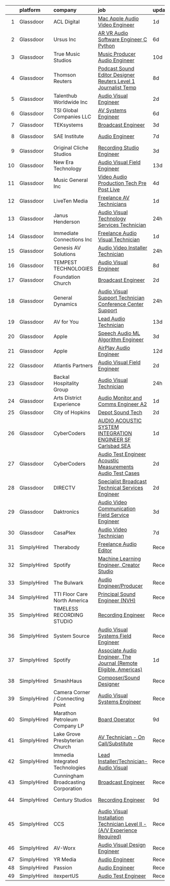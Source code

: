 

|    | platform    | company                             | job                                                                                                                                                                                                                                                                                                                                                                                                                                                                                                                                                                                                                                                                                                                                                                                                                                                                                                                                                                                                                                                                                                                                                                                                                                                                                                                                                                                                                                                                                                                                                                                                                                                                                                                  | update_time   | location                |
|---:|:------------|:------------------------------------|:---------------------------------------------------------------------------------------------------------------------------------------------------------------------------------------------------------------------------------------------------------------------------------------------------------------------------------------------------------------------------------------------------------------------------------------------------------------------------------------------------------------------------------------------------------------------------------------------------------------------------------------------------------------------------------------------------------------------------------------------------------------------------------------------------------------------------------------------------------------------------------------------------------------------------------------------------------------------------------------------------------------------------------------------------------------------------------------------------------------------------------------------------------------------------------------------------------------------------------------------------------------------------------------------------------------------------------------------------------------------------------------------------------------------------------------------------------------------------------------------------------------------------------------------------------------------------------------------------------------------------------------------------------------------------------------------------------------------|:--------------|:------------------------|
|  1 | Glassdoor   | ACL Digital                         | [Mac Apple Audio Video Engineer](https://www.glassdoor.com/partner/jobListing.htm?pos=111&ao=1110586&s=58&guid=0000018200a1173c827b08141bbeb9d9&src=GD_JOB_AD&t=SR&vt=w&ea=1&cs=1_46ad768b&cb=1657867933901&jobListingId=1008002805518&cpc=334ABAF5D42DC775&jrtk=3-0-1g80a25rukhrc801-1g80a25skis10800-b294e820e0bd7cf8--6NYlbfkN0Aba5oU64R_O9Kj8y6RMdSSFXuPwn88DcWu9IRDlipDHjxHIIFB0atBqVJ04z1yB38m2BmZD5nGuDZ1Ll4GVmNaqQXVnIYmUmM6ToJtSjcc-FJPcDSr864QuiTd4OY8QCHijlwPVkSN3uMKBnilt5Z6-nTFEUv3VnNXsF4LLM2RDbzizWvHlprvPVGqn3Ka9bN2PAjp-IcCw6r6trSof3FpVcBNEcVub08jX5qLT_3jvpGwNd2ZnXqDxVbiBFOL_O-XRZi-I3ntrrnT3mfXl4uQ-rRI2ZN5YKEJsECdg2zFrCOKDP9IhC_0p3wcxratAng6ftd-tU-7CwrnpKg8h4zTHMtCxQyqyc_sLI6PzZeNQXTzR-BKZ7HHn0xYha4GD2ZpA3apxJh7k4vcEo-9Y6GyPVVbj9dynpBH32KIcxqqkgzvgcu1cXf93CmjJAxby1EZ0B7vqUNOSfqPgpp6wDEU5VHoTSidDoNhOvBXZXcah9_opTuCgRhA_c0UuqeEo5w%3D)                                                                                                                                                                                                                                                                                                                                                                                                                                                                                                                                                                                                                                                                                                                                                                                                                                              | 1d            | Remote                  |
|  2 | Glassdoor   | Ursus  Inc                          | [AR VR Audio Software Engineer   C   Python](https://www.glassdoor.com/partner/jobListing.htm?pos=127&ao=1110586&s=58&guid=0000018200a1173c827b08141bbeb9d9&src=GD_JOB_AD&t=SR&vt=w&ea=1&cs=1_9c68dcd1&cb=1657867933902&jobListingId=1007993377891&cpc=D69957E0862862E0&jrtk=3-0-1g80a25rukhrc801-1g80a25skis10800-aa3ce2fb02d8ce81--6NYlbfkN0CT8vBT9H5mqECx2dfLV_FONLPDKpIRssxVwtj05Tmm4rA5I0VNOPdM1oYsK66ov5oIrm6uNt0XDvpl2KYEwQICSaD5MLEKBZUJ16SpRSONk4KxDzLgWuNHc-mKZGUkO1IWuKva4frPteSuou09hRerYEP3Zpi81Lc8E9fKSHP7VIDxORxefithbZH9PCMwkDukGkVZREcWMM9hVPJ9fODmdt4RfzPiA7lnwPGjRh2I_k9VvPcZ9j8QIULubvdA6fo_5Nl_hcuOiz1TaPpLI9OQl0YoX_Ue4t-U8z3hCVWY2NboO7bSiJ273qSPoPBwZUJmjPPUGWEHR0nT0T575uWdTPPA7ZjrbbSxGbqVGjyCk1UhyvZhBi-l_V56YZSPh1fZG45zXJbY7DgqN2M7wRciRJWpi53Ck_8btodY9ZcvlXGH7Q_OCQQBwJhZBfpPhnSXGF9VLTinmqh36fa3vohhcIbOlHJ1HtD1ptoGpSQuhzvNzHPN-sCT9y0ZNlgJQj_94L4rBM0Ead7hXu74Tf93OJrIg4DOeJH_xOyPpUqfYZtlSnHFczlVtircN-So6jA7xOahpcmLse-EURcVjFbOAJvkdruqA631zPVk_eyvJQV2qnvHBdQJ2MHHyDu7TzthjjMnujCZastlo1Wj5fpDl9wPuJBReCLHAGA4Stgw3FETT4GQnYHCiGZXC9u09XZUj0xwSa9gg9SnBePWsU7x-wNYDO3fB0_F8vYC1d0eLhlUVMsaHXzYfMXNv473gNgIMUq0_a68WLXZ6kT2OLfXFm8n_CnvmTRVhKtk_Dhl0bHIQT2vKSl0YNuMCcMnorh3EYpIQtVvwx60kzj4R6BtPmpvVhXgaw5kHoDEvu0UcHpdEK0GAx4SEbfv8acMitH3b45kvWUoL2UL4rDPXXX7P6uD8_ejVEmVXWuQ0r8jixMm9PdrGU04v0iCJNgQdXDkvRNDpWo-onY758D_zQbAQdp9iBKAlc198LXOinhaHA_XyuhFtOfKHDt0vPW2jhA%3D)                                                                                                                                                                                                                                                                                                  | 6d            | Redmond, WA             |
|  3 | Glassdoor   | True Music Studios                  | [Music Producer Audio Engineer](https://www.glassdoor.com/partner/jobListing.htm?pos=114&ao=1110586&s=58&guid=0000018200a1173c827b08141bbeb9d9&src=GD_JOB_AD&t=SR&vt=w&ea=1&cs=1_1efc3af1&cb=1657867933901&jobListingId=1007982844153&cpc=5EFBB0462F9C6B7A&jrtk=3-0-1g80a25rukhrc801-1g80a25skis10800-e9ad603f9e1e1b90--6NYlbfkN0Cclaa377q9GeGOs9YARfq_eCDzB33vFgKlz5yYjo8czEdQQh3p8lYfEptMOoQyBJ7vsIfvVrQSJWNSSVEZI10H-7dZwhNuTLvz-qEP_0j4K4QBnJ4CqLCnpYSlWHbBS4qIZQgqN5MCnUg--oZJjHYXCubqSoCaROBEaetwyPCIiDI7YfS0l3UIgBx9lj3JYF1wksk3-CcjELYpEvZkcrGaPLMsTTzpG2msc1G4E9iqaDugiSAO82zjte6BDVzo1Q2LBlZcX3uIs13jeO30wJmi2tKPKC4e0uSnywXPEWUaPZItoPEipgXhbvDRIQPqZqHSqXCWG_QF7_5v05laiCFCB_Pb015w4mqfHsttylL4C88pFsKECBBAa9yAvJ_X-SlOsOqH3V6vBRD9XI2wBO1FPfCykXTg__T86wy7fp-dLzc940GngQbO36WxpIhHCqg3RjHVXcpl3QZ-6UDB5mrdLDk7zFMIF-j-HxZCX0FxYqUSJpOxhaYjxg204rTaKKd2nXv-b2ZW4Q%3D%3D)                                                                                                                                                                                                                                                                                                                                                                                                                                                                                                                                                                                                                                                                                                                                                                                                                                 | 10d           | Smithfield, RI          |
|  4 | Glassdoor   | Thomson Reuters                     | [Podcast Sound Editor Designer  Reuters  Level 1 Journalist   Temp ](https://www.glassdoor.com/partner/jobListing.htm?pos=118&ao=1110586&s=58&guid=0000018200a1173c827b08141bbeb9d9&src=GD_JOB_AD&t=SR&vt=w&cs=1_606fcf54&cb=1657867933901&jobListingId=1007988334365&cpc=883DC43018083D9A&jrtk=3-0-1g80a25rukhrc801-1g80a25skis10800-e8caf184a0c6f5a3--6NYlbfkN0CjNG0qDFC9vBxfUJnRpXh8fasJ_-3AjV6caG0C4DoAxAHUoOIq08mxEzFn-hfPuaxSY-nJjtYRgLlKnxbcWR5ZWD1tD9w45AfG9mMdTWI3bmPp1p4pEn0y8W-QWYFJbU1lRmJv_dQZf_a5a8pB6zAls2mmCx0Amgsti1S7q-iXpzZOWgTXKvm5zU1HGcUn_Qb_t0h9dAQLEBqTXCR9lwG6M2rUqr48j_UrtcquIcAkK44UmXoueCMv4vTY7oocMXgHCWzfjtsAful2gSROMl2bqIsp5SrRKGFtsofVSWqSR57gBNwOXr7vekBZhIcLM-7u4cKCrB9zQIZujxUh5cGUIG9fErvEjCzUVZBncUSjm8yGt7hnO15IoHSSSwCBaKhtZbJ7oLUToFZir5pRTXNJZdpeXhyCIbmdkyhmhUb_L3j04gnuSXliPZ_Mu23sUcjMA9XsiWxEVJSOL1iQC6YZ39fkBSVCpWCKbweDRAOoOF565OUZmcSb3XHNiQyQgj0l8C_MRTXIdxQ32Bwl_mBmCpr9RpiQqykYeTCyp9yKgOAWw9uIWXFzhwbjZ15aiCSTXkVaLXf5NDPABaCQVLblMgxD4TKf0HKKl0Me3a2bwpD6dLYj9-mpjU5wi9Md_9O4qcKNRUCOe0QSG4bpRMZspNY3USSPMBSYaWibt19J06yxnsxD2jNKEXCy7Cvb_ngB9aQGJJLzJzeTGzwEyZlQlmgkHr-vbljZtWsrmEGy5N9418kJTyRp5OaWmSGvsNilL1GihyBQpmJjQ6c9RYq5ih3bXbKYDCB5uw2fYKfllWsoUYjIs-mMI7ZfrL4xDjprbp-Z2o051Xngdk9fc4rP-U6w9PHxOwz4Is5DT8kLU5UDBXmj6xRJ2TFWpJrnWxumGo0icBRHzlKlFJnM85WWnhhMA8biXnTBkTmNsR3W0NGfyFChTh2RAoR7KQBGjCJ7fUXLlOYmyYSXH86pvL7d4YtwiUayTjAGi3v-NcE7GHz57XsuBc8gSlrllCqjqIWjjpS1m7rHBm_Q3S9vHPzWkSYdKft6_DWIf7Pwfn2bL8LxZbc5rET0Kq1LyhbWh0TaPTbw3N3cJ0ydrwf57mIWgcan2Tc_Cus6cmhxBRWTlgSzW_fbNtyHGb399JKaWl2NoPzIRhEXnAAiTugsUAGO8n-OGjB6z-7vbpqtzgWRcpZAcXHKMhqDsnCCq_ykZ3Nf147ANwS1W8jm5sp2v7TcykdWoRBY0ZosuYZqfN4rAeY--J7ZZ33YKc-EPJRcgcCTFzm05acLjw%3D%3D) | 8d            | New York, NY            |
|  5 | Glassdoor   | Talenthub Worldwide  Inc            | [Audio Visual Engineer](https://www.glassdoor.com/partner/jobListing.htm?pos=130&ao=1110586&s=58&guid=0000018200a1173c827b08141bbeb9d9&src=GD_JOB_AD&t=SR&vt=w&ea=1&cs=1_e9b81f09&cb=1657867933903&jobListingId=1008000688025&cpc=8795CF9063CD573D&jrtk=3-0-1g80a25rukhrc801-1g80a25skis10800-c1d0c260fac26604--6NYlbfkN0DpwFV3tuw9vFlML3xauMsT_S9XsNg3VdZNHiuyFzGFE3ciwNCiWa1qTVbJP6xa3o3SiE7kSzpb_mMUGlzcqjxVlt9FBtZPcnYB_qo4ppMqZX69khtSbZ-d0anmaMDwT10aypIn4OmqiZUm8rNL9FWH7XB5YZc2tJcY2fiGON4Np7bbwGgBxOROqtV0WG-NkUcD7vLNapwa0CdbUEN9Y9GKdTHDkXmj7t6QrWRz_7bkKpiclhShtAwHrcfn-4l6jqVLgt7VR3ecUy_44P56892K2x9YLnAx3CfkboY5BOXuKMNxOdl5y4nDlE01QGB0IJRntVAAtVe-WehBOnPBiqZWFKl3VJgfeaifpL4rtlOvFJO42Ky1Tu3Gjfj4mJO54zyU74PPaJaP1Ty-FKqg9xkafpj034tkuNTkUTl5ZFfv7UNIs0jq2qiZlx_EM_olX2X6AScCFA4xOCT4iCC8hXTuuC46C7YVTKMYtcPmtsx8aVe0UJf2ipwg_duIniqHXt4ZO3D4yKwY3A%3D%3D)                                                                                                                                                                                                                                                                                                                                                                                                                                                                                                                                                                                                                                                                                                                                                                                                                                         | 2d            | Newark, NJ              |
|  6 | Glassdoor   | TSI Global Companies  LLC           | [AV Systems Engineer](https://www.glassdoor.com/partner/jobListing.htm?pos=106&ao=1110586&s=58&guid=0000018200a1173c827b08141bbeb9d9&src=GD_JOB_AD&t=SR&vt=w&ea=1&cs=1_d9693250&cb=1657867933900&jobListingId=1007993234726&cpc=1EC006BEB16B588D&jrtk=3-0-1g80a25rukhrc801-1g80a25skis10800-3ea167dbcd8cba32--6NYlbfkN0AWNeWD9j0Anv7cu0YAx4MRGy5lC57LhfIKHhakuygoFQXVahOJlnVZCQQYZcerVOAytsYOV0wVOARXe0Zf-gmM8tOKhpb4NdjgKM5PiimilFUKoYf0HnqfMLEwPKRAL-3djDDfpl0aIR3diCReckFSYRDXwKgLHWWl9fs2EaLmTOehB3ctaeZtp3m7JtszOydvfkKrz6rruvEBGei_f0Sclnttixl__HTY7NrRaqvRl4FtBKJ5fHDb-ygfSws8iFGCDnlJW8TOquL3ZMj33Byv5Pm-J-bMBy7UO-5BIHlUhxMbx7fO_jbN2g0mzOx7vKh4kuNvHzKN-68QK5jG-XPeVXhlYS2zxQFpYTlHqbRlrCP8tBLRxeU5Cmzi484_BVJRcgROkKbYd3QbggIwa9jEOIYNRCZxPCY2mSN6wU5aprZ7oQVh3vPIxPcj5UBd9mZw4S6RCT2hI8aSoXeY0uKMR9G3zZVQYaeAsHbEcWaZhs-akYcuU7UL_tAUB3WjI3xFGkcpB1dYig%3D%3D)                                                                                                                                                                                                                                                                                                                                                                                                                                                                                                                                                                                                                                                                                                                                                                                                                                           | 6d            | Missouri                |
|  7 | Glassdoor   | TEKsystems                          | [Broadcast Engineer](https://www.glassdoor.com/partner/jobListing.htm?pos=126&ao=1110586&s=58&guid=0000018200a1173c827b08141bbeb9d9&src=GD_JOB_AD&t=SR&vt=w&cs=1_8973ce6a&cb=1657867933902&jobListingId=1007998839013&cpc=E773D000C9BC26FA&jrtk=3-0-1g80a25rukhrc801-1g80a25skis10800-a3ce85504dfdd456--6NYlbfkN0AuKz8EBO1xHDEL7V2YF9xF3dC_I9B9i-Zw2Jh8clPMK9BxhHDJszxSyW718EipT5OPhQUne_Z4-YHm9-sVvTAWrgCNIIFQDzg6fyqlJ0WhgUb3wpSJ76jtonLAbv1fnK1GbzRGIowFJFV3q98JGBx7W8TB3jrcljS2p5m4Wm9340myLPpOwWOSEchRlRubdLly_JedPafTi_jmwYvCp5Luy-PUQ_LynBjJRKPkFTfor3CAps-Vt0skO9pKTBM2VrozJXY2ix8pbxsn8m-Q2IXjJT_L6i9J_pKHDnASj_slu8hGVMHKJuBJTW6q9pFIdoPiFkG3itsI8bx-kF5-zGUT1vZunaPF_q6mACGN_CfZIjEGO9rP62O1XxdizLc2wtQFW2FpAAHQVfJoTcbNmAhnO3k0x1jcm-0tEX0PKsJWs6pfKzAw8JGO1TBLBEdEnWatAbCiK_UF_3s8GmHkL88cQwzmGW3c5qyrazsWkxetO2XO3401JPIidDnzv1I8OAEWMVx21t59NVu5AwB75eJz2BqFsuqBMWPO5C9OsmyD_V2ATvnQu4ojXxu5Qva-jH74jx8azQhd-20U1BhUETGw4QjcMdRVWMaxO37ADH6Q2ZvME5h5zU7oG2-HWS2olOH7LmBmJVwllNgHsvqTVqTPSbynlgGb8pOrjtvKX61JK50cwY-kyLd_5ZrJT7aoxnpR18iWP6KqoIgt8WuxY7dt_LzPNd051yBaQRRMD3NXur8gCcPcbo9LvztdyaKGdSZ-cHP_a8650nPvjpKI0vKGtVheTwhh9NshEJDfo_-Lh7rbb2TNB5Veth3ynzS6lRb6WhTErPxtO7cWxROqoa5tCm8yNyV51J-0B1yvEBm7X5QFOk3bSJETbnY3HvE6itYFBfiP0PG2Eg3WIc3-OQt7jd1MjEq-e624hP49pKWjejYVIXN8CmPdhrWviMFzApRvUQZnCTe3cg%3D%3D)                                                                                                                                                                                                                                                                                                                                                                                 | 3d            | Tempe, AZ               |
|  8 | Glassdoor   | SAE Institute                       | [Audio Engineer](https://www.glassdoor.com/partner/jobListing.htm?pos=116&ao=1110586&s=58&guid=0000018200a1173c827b08141bbeb9d9&src=GD_JOB_AD&t=SR&vt=w&ea=1&cs=1_2c76176a&cb=1657867933902&jobListingId=1007991635039&cpc=F583A5AE0DDDFE3A&jrtk=3-0-1g80a25rukhrc801-1g80a25skis10800-cd0ec4cba28d46bc--6NYlbfkN0BccUAPDkzPsko-Cz-skTxMBC9gmPmQfyPXIhutQvf3gcHBZ6Nug1ouBz4-UmlaAOFKD2E2cf7d5GOfOOFkHSJfLYwe_8izWZdamfzFVsUP3jnsuh8rhLsJ2I47A6WxIqw_jUvkgJ3zBmDNKQ0_SJyqPbosfpRysRug1cUeAJ0TB6FDNxybYoIqytK7HCXzKRT2tg7r7OwIRshjWd7PPmtmOXTP1DHU3IWrFlbny325UkPSjOiVdVCYBJ3KDv7YBcjfgIWkTEqKdO8ci1uc9qtItnjmZ1Rx9w8O941Tw8PAGCoyqjvWwfl5aGpVvZBjfLUb5tmfp1HOWf0Wl_OUcLrpQUw-5pfCvHN18KSuJNXLjuz_ZTwXNGzZGLSaIHjcDivkV0SDv_LQoXBw4av0TxjhCmRpI4ho3QeXsUCEQTO8HopmN3sNpdtm4xJwrN7-Jd3i2JPfo1s13kHp_2nGvI-rTr9K_hWZow5RKeTnyPB88xofu0TvoN-zbHeWb367gKjcS_1befphqbLHZTPwxo4qhbJQXRauRzMRNw-tuh4eDAkX_nND1mmslWcEEmnLvwI%3D)                                                                                                                                                                                                                                                                                                                                                                                                                                                                                                                                                                                                                                                                                                                                                                                              | 7d            | North Miami Beach, FL   |
|  9 | Glassdoor   | Original Cliche Studios             | [Recording Studio Engineer](https://www.glassdoor.com/partner/jobListing.htm?pos=104&ao=1110586&s=58&guid=0000018200a1173c827b08141bbeb9d9&src=GD_JOB_AD&t=SR&vt=w&ea=1&cs=1_435ee8dd&cb=1657867933899&jobListingId=1007998752104&cpc=3028881457C6165E&jrtk=3-0-1g80a25rukhrc801-1g80a25skis10800-2268d723b2db5bf5--6NYlbfkN0BdDHiSlq2TKVYTvK036ioTcRDjelCKzvFOpLFiF--0iXrCtLHoAIe2s59uEcP3GmZBSmuDloEHYzwQrj8Rpi6Mam4CNmAEE02D46o9lgwFLkfdMslFt6mwD52cwSX-fuoeCMUT6HJeQTg05B11SJ1GNKQot8XhD7HYGm_sqfsqtTlRJ1DH4STl3ESPFt27x5rvhnGH6yGnQaOl2aWdSDMY5dxszDJVMfUds5Xpc-hKZEMd8Bk_1MfiZGnz9LoW87DCUK9q3P9zvDbDg49a9D1IA2TIUYWDuujAKo2HloyQUG2dpNLIPaOKWwp2krwe1-t0G-4-NZP2B0Iy1MxMUBJieIVA65OQU9aO79HelAXXsHDRuonxZoxGrzy8mUE3Drsn2PvecjK5WtmR3hYE4mSh_QNYrlnk2snuKJU8Rn7jR64XhdC6MLk9bgJQ4RykZbfLxO14r5-ZGT0YKe2YUmjNoc-3yos-bVgoYzPu9wiaSOdpiSt4ABBa5ZNkvsKUEsHNeTxuYcmclQ%3D%3D)                                                                                                                                                                                                                                                                                                                                                                                                                                                                                                                                                                                                                                                                                                                                                                                                                                     | 3d            | Gretna, LA              |
| 10 | Glassdoor   | New Era Technology                  | [Audio Visual Field Engineer](https://www.glassdoor.com/partner/jobListing.htm?pos=112&ao=1110586&s=58&guid=0000018200a1173c827b08141bbeb9d9&src=GD_JOB_AD&t=SR&vt=w&cs=1_d55d5c3f&cb=1657867933900&jobListingId=1007976619868&cpc=F2E91DB1AE7076E1&jrtk=3-0-1g80a25rukhrc801-1g80a25skis10800-a5b1ab3249371daf--6NYlbfkN0AfJG_xRG53mg9dqGX-4VxTWJDceace7w4jwCqXHg4RLhP8YKpBAAOY2lKQH1t5-vC2A0oA873bfFQAzioHO7A5g9ar69k4xTY8SlhoiemRuXLpoqgajYQ956ZrlclGkWyr0Gic6OsmnXhhxXjiWDQmfiMm0LQGMYTWi6FXPp7UUUCzU33XWk6qagUpESuWyDIiRD3MBpkvpXsc99cay2htU9sGX2bncipf9G_aRyuiKCgibHl85yBX5feLr0sj7fsBPb2WdBcxzvGVe27N2gE6o1CbFHJl7I8oUf4cz_dZEKFa5V-7Bw2Bjo1s_Uqga6ylUrQ6oMLlMHr0Q7pSKiiBz9RIdl0Gs1GRthLYe4uZBoYM_7f9AdBe3ov0A-rl122uwsY8ObqQaLfesG7WJsIlafhGgpgjfY4mezJY5Zt-bDf1Q7FhNSiCk8KTbUWLqn0uKzRUgGUm-Mib6NxO9FA84HGxE_VA-2Y-M2TsdCePPA%3D%3D)                                                                                                                                                                                                                                                                                                                                                                                                                                                                                                                                                                                                                                                                                                                                                                                                                                                                        | 13d           | Minnetonka, MN          |
| 11 | Glassdoor   | Music General Inc                   | [Video Audio Production Tech Pre Post Live](https://www.glassdoor.com/partner/jobListing.htm?pos=113&ao=1110586&s=58&guid=0000018200a1173c827b08141bbeb9d9&src=GD_JOB_AD&t=SR&vt=w&ea=1&cs=1_93b8517c&cb=1657867933901&jobListingId=1007995041823&cpc=F1339989C5CB8906&jrtk=3-0-1g80a25rukhrc801-1g80a25skis10800-52792c07819ba87b--6NYlbfkN0CdcVd3SDA1nO7RkKTAACmPV4xEt72Vls8LI2dqcgyOeLS3ux5m6qWSXFgDKQcCdvNepPsmVFW2N0DAv6FPhLAunIzSHIXISVC1ciHe020zdfseGeNVycmbUL4BBDIxaZe33FSkYxHiVzG-YAbvt-kBbegYCtEAi86sfCpIbAzPW8Tvo73EbKSfi1OXyzeZCAU_PrpwAQp2HSHPkh76h0PoFroP08VwOHpc8mVg1qcc1n7BSvl8hJHeszAl7dOPaJrHBQ5g5ecCm55GcGUyzs8zTrpAsPWHASrnsBAcHhz5nZ_duSk_GaI6f2zzXn2TQ8taGmZHrQ8fINzCXEmroE5rcV9BPa4Ak4bKb83BpDgxMtEDZfOhGgg6h3vMWFVmZehx7cp4u_UiDBWvgrY0873e3IzeaY60bQb1v9NRcH74cWscjHn0xvkc7769sawymWpNgdTdt1Y55GxiEM-tOrkZOY4jpLfuqZspF2VS4XqYWBiOSrnkDyKCjUYKnqxXjsL1kP_jL5jvOB7uZxaDPgSf)                                                                                                                                                                                                                                                                                                                                                                                                                                                                                                                                                                                                                                                                                                                                                                                                                 | 4d            | Brainerd, MN            |
| 12 | Glassdoor   | LiveTen Media                       | [Freelance AV Technicians](https://www.glassdoor.com/partner/jobListing.htm?pos=117&ao=1110586&s=58&guid=0000018200a1173c827b08141bbeb9d9&src=GD_JOB_AD&t=SR&vt=w&ea=1&cs=1_eb6f8aaa&cb=1657867933902&jobListingId=1008002991798&cpc=A0032DE20586B9BD&jrtk=3-0-1g80a25rukhrc801-1g80a25skis10800-ad12867c27c757f3--6NYlbfkN0BK9GXDcakwdiqmeo8o-2GvkYnmPkq7xevAHdeF_847qkpPJo8-WyfGoWvv7XGz-99uFw3UMeXGlJj9ym8tjGcC7PfOdZEHIY1uuVpEB7p0ZZuZj4_W2_DTIJ5PXiulAU8Fnm7YfYHG9hv_rK05i1H9e1dNgv4Qg60MttkYiOlmH2w2QZBbzUBKtflxaywo5GSib0m-eO-PmYKJQMvheYoGDYH2IjM9ussDgu-1Di6aQLFAoRSf0CSvdG5bt6Qll-LJw1ixU3rLvin9KhsYvgewyXllpBOfVae1KF-BVSBThncsR6mxT-0SjQptw0FAEn7axwu_4RxE13y7WT5l_Uiq-43X7tNVoScWpnOeFxiJuxVLLNG4XAhhU6DM6CgXeAG7IKqm0tVerz1eZzgxiZSfNEu7RR-Luzc7iHRwwYfYsi8OuzEKshYVI2LcM3PvifYf49icHoTQPzRbHbkMkCx4AXOcfD5_6kpmkyAgy16PsA%3D%3D)                                                                                                                                                                                                                                                                                                                                                                                                                                                                                                                                                                                                                                                                                                                                                                                                                                                                      | 1d            | Seattle, WA             |
| 13 | Glassdoor   | Janus Henderson                     | [Audio Visual   Technology Services Technician](https://www.glassdoor.com/partner/jobListing.htm?pos=123&ao=1110586&s=58&guid=0000018200a1173c827b08141bbeb9d9&src=GD_JOB_AD&t=SR&vt=w&cs=1_1fe67c83&cb=1657867933902&jobListingId=1008006737029&cpc=C19BE7EA145E205E&jrtk=3-0-1g80a25rukhrc801-1g80a25skis10800-2d03d9230ab3f09d--6NYlbfkN0CIoHyTRj7NMWAEjmkbHjgwUzT-gR8F6zQG7UhIZtQip5cqMWKIgHv3kl4I0dD-PecvASsE8i7dJbcLIoaTxQhFmhs9ohgvS5sUF52A31TqNJqP_Ndk42Iyp6V0idMbDm5RBtee-xtw5g_ndZbDHWI9e5js-ipXi85bU5cCldEcWP9sSrSp8G8X8-ZqvUalYZnWcR7rRqJGqvFzFjracM1fQyHizr0HtR61IjRVTbo6IQgIifyJJ6L11loG_5hMG6zZS9Th3EKLrEBYH9HBAsyq3KofWu8V59ITexKxy342PTynxYmghwGZwENzIWfRRkToxgBB3Znoh5ELUv0mLZOqluFEGyuU1ehwjzY6pKfpZkbUtOryIhXwWqILlMjJBcoUXL1woavktSa30zMVP09lb5X48_wEE0xLCahssrimVlxPeh8TwD4-3PirCCbpgzCDCeVEMUDF6NIcJLfaHQ8tPIi1erfKQvWNL1Xpt2lYsVFfYlT8Dw4Y-RzICMUR-aIKiX3RHUJXX89NUGQ_28i2aqEawP5FP2-mcmgk5rixElC8QOLIlA04)                                                                                                                                                                                                                                                                                                                                                                                                                                                                                                                                                                                                                                                                                                                                                                                  | 24h           | Denver, CO              |
| 14 | Glassdoor   | Immediate Connections  Inc          | [Freelance Audio Visual Technician](https://www.glassdoor.com/partner/jobListing.htm?pos=108&ao=1110586&s=58&guid=0000018200a1173c827b08141bbeb9d9&src=GD_JOB_AD&t=SR&vt=w&ea=1&cs=1_85ad8cd1&cb=1657867933900&jobListingId=1008002556942&cpc=A156626C531925F6&jrtk=3-0-1g80a25rukhrc801-1g80a25skis10800-f97c75d5f310937c--6NYlbfkN0BG9Ax1qsUPHoY0E4kFVpA_KBm8xzlKrOmxc7eo6gJ-3DmrsUt4Q--mKyV_CNpS3zLlHHCeyra8OtLkU1I6_4EssTn692_Rk4dkwmkhK2QOwC7ct1Oq57WC47Gn3VLtFOE1KVz9e_2EnIHwRY1pCi67Td5yyLtPmi08MxSdk75EmhDVDSb6Az9ELMqPXNUdbOhJrbNX6nkRZUKDj0yBPn687tWYSjrtl_zX5PRw04MTJJ8aADhM7JLiVlXg4ZDq8O6kbaPEwVgkiR1p4L5feip3YoEX8E3EzBMJrhxxMyMbbuxAH9s8PSurF6SmXPs8CF18tVvf9wghh0N6pN-yPc0wwqsKjeF4blAvFAwKs_aqy83ht1g02BWfF7slVotbXvNK224NpR31ZVL0e3RnYv79w6PowHbCEr4bpIz_GDnETspemNroUZJmA87ZiMOtL3k5aYzbAUBWJsdV7TlJHcgSGihAz-UWUtaBt67AA7eKVSMBRzefsyu-xtYy9sNc-S4JXw_T3YWbRQ%3D%3D)                                                                                                                                                                                                                                                                                                                                                                                                                                                                                                                                                                                                                                                                                                                                                                                                                             | 1d            | Boston, MA              |
| 15 | Glassdoor   | Genesis AV Solutions                | [Audio Video Installer Technician](https://www.glassdoor.com/partner/jobListing.htm?pos=107&ao=1110586&s=58&guid=0000018200a1173c827b08141bbeb9d9&src=GD_JOB_AD&t=SR&vt=w&ea=1&cs=1_317c30c2&cb=1657867933900&jobListingId=1008006357052&cpc=3E2BFC0D8D8346C2&jrtk=3-0-1g80a25rukhrc801-1g80a25skis10800-c3c3a9d694a33616--6NYlbfkN0Af7IH--f52cTUDwFMUanxXcd3NiV5wYJyzlyk1G5yREYcHNsx28vaP3_a_k5-Fgj-co5wz0HJGlJGIxr6Rc5A1SckuQ7B_rc8TFkSUBbVE9QZWJ7zCqg1MB66JauebkWJp8c_X84JDoNbcEjUSta4SzuzbRloXhLNRuFdlLJTzXbGS1KRqklvcEnp_lWgXI-oxLGG-raHbIr_zgamM5l6QBgg33I1wojtlEsw9-PX5HNsfgYT1NoRADU7nJ6h95sATJMm89q39L4Mv0f9JDUNsYR3QM0tmXA6KZjjlah5ZOYY4sfeuctyl2tvStQ8h3tcAMXyaNXemmYlUiEBR1u-rpbcL45ky34zD3w3d8fjNj5zilzDIjMYRFZbspn6D4Xlt_-YVskes5sHvzzj6PhKuzb6OkOHSsOIGCjxhoHpqIIVrnV7vP_HYyTib91uH3lK3HihCt0tyuhcxQyVO7_QgjnOnxZu19LquvjlOh8JEod00KIPIJab3V4FzafcTll_rEZ3sk6zw8A%3D%3D)                                                                                                                                                                                                                                                                                                                                                                                                                                                                                                                                                                                                                                                                                                                                                                                                                              | 24h           | Kalispell, MT           |
| 16 | Glassdoor   | TEMPEST TECHNOLOGIES                | [Audio Visual Engineer](https://www.glassdoor.com/partner/jobListing.htm?pos=101&ao=1110586&s=58&guid=0000018200a1173c827b08141bbeb9d9&src=GD_JOB_AD&t=SR&vt=w&ea=1&cs=1_cc76ca41&cb=1657867933898&jobListingId=1007987919066&cpc=21B3A9F41BC607C4&jrtk=3-0-1g80a25rukhrc801-1g80a25skis10800-691d1b543fc1f0e0--6NYlbfkN0BBGG9LMNqL16EzDx9S3nKk4b6IwprgSJginr0DZD_oWwIUlrrUOnxW0sde15Xq9nuVBGxjQzm21drbsfVwgjm3kjuOGNcg7NhT7OUwJ2y4gfBTIYQp4EQh0nM_eJPaA2pSdZKsr8Th2GlZPi7OTiHZuuXb4dasGqgyqv9PPGpSCTyUC4w6WlQe7S-Cxd3i5c99fo8I3a1SiWVogPJY1rTp9jFbOgzz6khsFlrNJhMXaJ-hvpc5AwYZUsjRi2G2p3Jkv-9cs3Zb9Rl8beAkeDZa2tCD9eK8s5HzgFJ6MRT18Q-WWhR1UnX_d4W5IZ6gL8Jn1hYPel2jUzS8JzRFIH10gaxBpyDGEGvC8fKoTR_YgmIPk3QqXI4ps7VRUHOzsO7tlwpkj99M6l7dsowP-Vup-tBr5NZMqRpbWESt8Q9U-I0-UIe4J0TStQAWkRWk8PVpmAOIl28QSLiCrNBah4gNeAfqyzv9f3xNDjU3zH_j1rnxUU6_MDyYuk4P1eVbo-Vzj-En6K7ZtQ%3D%3D)                                                                                                                                                                                                                                                                                                                                                                                                                                                                                                                                                                                                                                                                                                                                                                                                                                         | 8d            | Issaquah, WA            |
| 17 | Glassdoor   | Foundation Church                   | [Broadcast Engineer](https://www.glassdoor.com/partner/jobListing.htm?pos=110&ao=1110586&s=58&guid=0000018200a1173c827b08141bbeb9d9&src=GD_JOB_AD&t=SR&vt=w&ea=1&cs=1_a8e18b16&cb=1657867933901&jobListingId=1008000376170&cpc=D99DB9A39DE67464&jrtk=3-0-1g80a25rukhrc801-1g80a25skis10800-b4a58dbffa37aa85--6NYlbfkN0AY4guaBc_odNxnJHTncvfwFu86WvDwtbc_K-gSZc1x5NG4rzbdPlrpasWzRmTEjFCju7-RBk-a9W-9eJ06t6mrdywTgdXBlzGwtzFQ5Q4whj-lMz8PYmfwqXXKT-UfXI7ZsZTixKQSDtxT84jR_Wj30NPv0b4fmkhD4ovxu-wchELolWhyZgJlsuaweVB6QhWF-cLx7sElzb8No52SARm-F-yr9QnFQwB29C16n_Y4g8inIGqMQBjzTtRzNgEWjSCnP36WqAJ9Rll6DhO6deZWVXOSOw3Y3aJGvI1EN3XB7cHavgBaWLWUk-ILQFzp-LxEPvdPkVvNdnx4eAH8kGHzW3W3GC8ArUo2cmSYg4UIH9RLzLZwwerxVbTrGgIhfcj51b2Id5Un1xl_Wy4R21m6FDWoZdCHqRSNlOhr3O0usYJ2dnCQ1j_Qjy0ROZ9vOxepTglB1HuRxGwwJ798SE_ASrduTlQxDSIfX_OANiQChYfXQ88VZuQEbWDG49DQxHvgMOjLc0VwEA%3D%3D)                                                                                                                                                                                                                                                                                                                                                                                                                                                                                                                                                                                                                                                                                                                                                                                                                                            | 2d            | North Port, FL          |
| 18 | Glassdoor   | General Dynamics                    | [Audio Visual Support Technician  Conference Center Support ](https://www.glassdoor.com/partner/jobListing.htm?pos=124&ao=1110586&s=58&guid=0000018200a1173c827b08141bbeb9d9&src=GD_JOB_AD&t=SR&vt=w&cs=1_051c9d59&cb=1657867933902&jobListingId=1008006553726&cpc=654405A9B1E0A9F5&jrtk=3-0-1g80a25rukhrc801-1g80a25skis10800-8cc9212bf333251e--6NYlbfkN0CA1BF1uV5NTSgZPFUb71OePktNXA0y4N44ecUliCBagF_E0ENdOmK95CEbykBvrus4fxC3pyeE2gFsYnurWdDJAR5H49haAfH5uthuKY_0LwUIKC08DKyQ6-ZU93Mk1rIASX80K_bqd6Qvq4-mROdE_LCNzulFt0wY_1G271GtVqdwf-vQY_hK6FjmT3kZEu3waRcfXa5ThdCggw9R486nSdJQF2AnieEO2FAxMIo-tdtcmGZPkLwCg5RTVBLIMWin4nfdUbEIt9o0dYAa48qdnAOpd3M8exi4Q6emdRAcNF3otEbGXC4PVkEISEibGbhEilwt7RJP7fJSRPenL3Itv-talaC39HF-_1GjCfzbqyFvngjbfaY-XFH99EJOs04mZcWAscYtd2YaDbupg6RZBqsFAy-qk9rB_Wul4a5jqkOdkPahcgm2a4zgq4xgWXEn6j05fPnc3It0ah38DvyZ2ufAEfGocHL0hBEuUvTvznFmFgO0xDGJYOEMAeK01kFvc_kmbiQivvHnMxHrIGZJB-tTq1y8t0NgDeGrQj9nsChNoPgD4ufeBjJr0i1os40nphQ5X-yHPbgUNvZYY8gLE5JGJNvNqqlyV2oblxfh0-lenF4TCTEICslJRxTa7hkCTU5V6M7ufXfHcv2RTRT-TN8-jsh5yxR42u5XEPRxnfv1Tzu1s312tahBFNWvhmEt-8V0JMmMsQbOQ-_iFGx3-87e0svjpYhpuGe3PofIIDs-ZvyRYtld8d-fpQf8uGG7-JrTeHLEtQxLA3vkPICQkfN-RRm_OC_YER-9UpaQzlTtZB5t6tyJk5xSSGEgIuwqyxBD6UryDjwR30Ji-HABmKc9Yq-43Bgq1HgyH2wcwHzRZWQ-jMT3BesPfIjsVZN6GkFfsa3SqX-H3ZHxk7zGO2SHXT2Z-zcK_ueHwQ_5zJLjgKBNriYl3-niHnM9LEJPFwhCIm5m9-CbzB1Vkp_9K6JjnDJ4T3kK24Pwpyj1s1azwgh3liCqKxfkGKTLzCkD3u62UMZhq6Ddb0W6FcQh8jWDaT5oSl_UFvMCh2zn4Wmpw3D_t82YxiTVkKQWf9o-CvWD9UrTogHD6KncHBQYj-WfnyHW3zlxfgik_BIPnHxKo6KJxYdP6fg6wkPH2HhA5AdIyCMMb7wOBiopslZmw8VqFTaEiH1hzT_iczr-XV5LzhY39oU9g6w4deEXkVbIsJ-WStC52-pw2zXJMnWJO7gvbyt0765u-OKXTTOy6Y1SagCO5y-AnDg9SF0CYec%3D)                      | 24h           | Springfield, VA         |
| 19 | Glassdoor   | AV for You                          | [Lead Audio Technician](https://www.glassdoor.com/partner/jobListing.htm?pos=102&ao=1110586&s=58&guid=0000018200a1173c827b08141bbeb9d9&src=GD_JOB_AD&t=SR&vt=w&ea=1&cs=1_b9ea231a&cb=1657867933899&jobListingId=1007977624948&cpc=80B915E8E3483F7A&jrtk=3-0-1g80a25rukhrc801-1g80a25skis10800-d8b9a1a51ef829f0--6NYlbfkN0CNayYzF1mBaI40OgT78t3Q2d9IxlwDzhsYR4HK7epYUcvSE9uhuRnTwB3XMKr-f0Rgvv7u0tMsSHb-5krd0N5ivpAVyy2OlGdjBUP7rvPa_P-t716QTD6PM-G0bycgkByYN8mDB_c-L0LFlaEyc9x47p89BzQUoPS51Ow82zM5rH30B_FOaAbLyNjI93zm2FtetqMeGRVsMCJx5hRRLf4kgIVjniNmxh1gGZ7-Vk3sa5ecaBmNmgKnTJkth8ne7kD0z7MAPs_YnZqwtR9vTRfQcWpwTmAlw3bwJ4K4-hcV7vo0pSlqIKLrpyuiqxGbi_B2Wxq74rT2LDavDY5iXJLq15TWwqednsllwxI4U5hY6YmCOzADuSR7A2WwZTOSu3WtWBJEJmFXsYjeyWyIKeXESweZ315wrhGnNFOy7T-Du4oZqik_HGK9NMHEMyHmxQAdOFQ6PRUftviwX3Aev7YdX50aaVO_NfKQiNwNn1qFU3MDmwAShkIfqsLMc3eXJN8%3D)                                                                                                                                                                                                                                                                                                                                                                                                                                                                                                                                                                                                                                                                                                                                                                                                                                                       | 13d           | United States           |
| 20 | Glassdoor   | Apple                               | [Speech   Audio ML Algorithm Engineer](https://www.glassdoor.com/partner/jobListing.htm?pos=120&ao=1110586&s=58&guid=0000018200a1173c827b08141bbeb9d9&src=GD_JOB_AD&t=SR&vt=w&cs=1_8fd59146&cb=1657867933902&jobListingId=1007996674309&cpc=334ABAF5D42DC775&jrtk=3-0-1g80a25rukhrc801-1g80a25skis10800-bf490df8c5c8f72c--6NYlbfkN0BvKrLyj5gPmtZO9T8euul8TCxuuKNOtzRJOomxnwSEodTz2Bc-sPZl29JElYHfcoT5JkzkyDtcW2W4uvyqfu8T86FcrpwWp-zxD_GQy46AaRECjHS4gDgvhOd-XiwfhLC2IJWNQ1wR90-sTctugT53Ab4Nc0kbg5lcQK9_5XYRvceugbv3kpd4tqiYjIIs68WTyYBpbcHNk2x2DKS55JAhejcoju6ET0XTsy-Gx7oA_Lq4h0-F-dBEDbVNaiwDNSGlIGl-03QsKF0LU_raP5GGr89f7ITO7MHx5oEfHcFHK1V0rZcpSdXwVdJDVe-iyn79opgPnnIDbol32_TWAssqaENJ_VNYdMzQ9rwF203Kw11JJPJryufPE2baDieuuyZDSLbGBvFToYJfg9TMB3wZFXmIG-R0zkYErGziqiWAs0KFQiL_6zCyNH5wsfAK-uz1siqAIDp1LdBgMEOo5m1mCh9h7SRhPkgV4qOi8l53auvdzcLpLePULLhllGX3YHSWHdHAu4XNJkOrDRd_EVJWHE1BEEvpxb_qbnQ-oz1FnsnNM6RRvEn7uw1iGLlikwHY7bE7LAln63WEfJ1sMHMY3pMHpSn3wyLb-aANe1b09NXb_6OSRCsvBuYuwNGTLJEq9ATLdj38zbryY0sReVZ-75YA6g_1oe7TJFAGnfH09Zj8y9Zl0fLMDYBm_iYLGvmeGlFKRwaQ0Jk3x2aoCNjqCE0V_wJcwL2VvoE-_6D_RwkGFgkN6NnZvJo4ekmHd5qBFeFtmTALrrkVCDS_o-Jkf7jrI0I9zQZ61GdyqAAlAJ-llAQRJeCEHPifPuo4yvmr-VINV3INaoeqktN4inB6987MeFpSHT-U8RUxrWAtDwoLbsCFeO8JY3k8efxKJzojGa-a63U5IhvgEpwljv_4d5JYGjvzXBevK0Q0cJUM6sL-XAuhe1NApcJioIdJ3_-a6p-8w4ZdTjI9wDb3ZATv)                                                                                                                                                                                                                                                                                                                                                           | 3d            | Culver City, CA         |
| 21 | Glassdoor   | Apple                               | [AirPlay Audio Engineer](https://www.glassdoor.com/partner/jobListing.htm?pos=119&ao=1110586&s=58&guid=0000018200a1173c827b08141bbeb9d9&src=GD_JOB_AD&t=SR&vt=w&cs=1_12b1a1f4&cb=1657867933902&jobListingId=1007979187838&cpc=451933188B21919D&jrtk=3-0-1g80a25rukhrc801-1g80a25skis10800-da447fa5bfdbfd99--6NYlbfkN0BvKrLyj5gPmtZO9T8euul8TCxuuKNOtzRJOomxnwSEodTz2Bc-sPZlC5mDe-NOaJiV4pkcEWnR3FOaKq2sit14hJicMiAcSq5M2iAWL_PEoB-j7Vx-0jaqnJwGY4l5C_grqX0Uy3lc_qebUPbwsOANojKecxkaP3IJLyc8qcy9Wdso_O9EsEfQMMigyEOOvtYkZdKF6yZgZ_IHUSGnnlNM3u4RgGCwXNoMDMPjowMZcjzZ0Ph1Qrbq-7ZrlPDz5r-PiSFa2g6DTNFdAH_84aLKiv5_ZXISS5NWYDbTS_DeWA6rciPsT8ejHDbwtFmei2OFc61-qMybbVHoLSggCDjbnYFgVV3w8WaUD7QrwWioNZ23jNMk_I211kmEOpHLD-9K6CjAoSK7uATD2_i6Oux4gxP1j7MT03YroTj2i_sfECd0Zp8vtLIkULQpde8RdnhQ4T9807cU1uMmcbfrWNT7UHrcKTwnujd747sqFla3ttNZmvwLlLVPHAf5An-exyNCB3dyqbI1XeoJgaE9EK1g4LC_GTSv4TP4olzOsLFNyKN9yRJg_q45w6Pzo2O2Fndei3_I2hIF8L3JiK1Kku0LpCcCdlKmMI18XmCE3FwNLYEr5VmYTag_tsw69KqK2coev00EgQFM8aof_6pRQESHdVhZuDsl0RCu-aSKm4gyYZoeK_i9Ll8Ebh8BDNOQjdfJzqi2OYAeETIN29PrxACOcNqQz1YRJr8SB8Uv6X5Jqtje0Myu3TAao3fS-HGYVPeZA_uPsk9rDf7-xnD8TGhKCYTPzMDqKtmfs3DPwwuMleYOK_Glko7J26s3hesmkoz_VHC5TQFGrTBwhjzwnpms5hAoV1hohTAEa4PC9w_dIuceW6OhwSSZJoAzUUBrM2Ntp1B8fPfTFzwMRiqkxfDKf_p37o7ccHdnYX37aF8rRYhp8Heb2GQc-5Qq6lDqMFY1olXY1Zyzqw%3D%3D)                                                                                                                                                                                                                                                                                                                                                                             | 12d           | San Diego, CA           |
| 22 | Glassdoor   | Atlantis Partners                   | [Audio Visual Field Engineer](https://www.glassdoor.com/partner/jobListing.htm?pos=109&ao=1110586&s=58&guid=0000018200a1173c827b08141bbeb9d9&src=GD_JOB_AD&t=SR&vt=w&ea=1&cs=1_44a86a8a&cb=1657867933900&jobListingId=1008000529506&cpc=9C4F014304452074&jrtk=3-0-1g80a25rukhrc801-1g80a25skis10800-6c93a2333cac932f--6NYlbfkN0Bzkuy17zoNwKMVjyusHhR7JNYo3SmelKzW8jp1Pa4Tk8SeJt-khgAHQzWVlzti0KNqIrcm1164D4Jq1xKJqq4DSp1ARDI4HN7pY5P8HnP-96pkLXaTpB2R6QhnS6VtgNY9htuXhdrZUAr5VkZYgmQV4Gj-dDDEf0TjHR8mHuD4YGt-rprWIXiyy0sTjqZJRhrhcbkhZzIPjE44snu6UdS4SxZK1qgCMDatFoCEHKTplsXobq9N4-3aoSpnhov2Z7cAuLGyzbYK93lCdq5GyiwFp0HS6yQVKLv4PyKJz9Y10l3Fnfixu16g55jaIYJx19ArJiJtPlPdI5hQDdwwzrCTT_GsiN9q9Y4QEPcmEEHjquZ7N53BUVUbTrbGZhx6Gkn5TsEcBKxvWkF0-_UuNiaoddlUFZAyhzk2P4gXLq7KfJIhwsx6_-uAQrwlGyc4-wvHGFFa4fqRsqbRj1Ex1DRSH2CUhX-H2INiBBPbKgeGEm7NFWejk7uGzF_Y3-2G27_TypOXfbzLQA%3D%3D)                                                                                                                                                                                                                                                                                                                                                                                                                                                                                                                                                                                                                                                                                                                                                                                                                                   | 2d            | New York, NY            |
| 23 | Glassdoor   | Backal Hospitality Group            | [Audio Visual Technician](https://www.glassdoor.com/partner/jobListing.htm?pos=121&ao=1110586&s=58&guid=0000018200a1173c827b08141bbeb9d9&src=GD_JOB_AD&t=SR&vt=w&ea=1&cs=1_4ebcf273&cb=1657867933902&jobListingId=1008005426924&cpc=BA15C3E50D27FFE8&jrtk=3-0-1g80a25rukhrc801-1g80a25skis10800-3b036ef39aea70ef--6NYlbfkN0DeXU0vMxLyKhfauY-dgUBa_3v1DHLtGGo4EP_Dl8CiY0U2FbFCTSNbyzlepc3R7A4zU9gErFmZL9OZ-0tcTEUySFjkXE-Nvw6FLyQsCHHd1rgzMawLAxVjWz3M3dKt7zpIymI8865J5ZjK0_hUPcMmUkuZF44TwtMopAZrIV9ECSdoIjiabM6a7Q_DW5_OrDDrkuF0fTDr_QVP9wrqrBEmsxDgSN_Mn3bEGJ35DcIFCLzFtaQEg5qFtyxJHFdoJSWWc0IA6tNpNAl--2jJ7lnjNnl0QwrhYnyR04tFMtMGJ7cgR4SgYz6zMukDJeqzRPvtfbIV3hF9db3ObRaTe2iweINijPr68YOqoBtb4_Iidub7DPA_5SHKVdyx9FJ1lHYYUp_7Ctsa8VCN80LX6WdnGB0vU68JAPMf3XxWzTNJ8ij93NqKfylc3nHUuc4qBD1hHSvHuKjw8eA-ptAtIW1-DfSC1mU5so-5WZX1Q8hLId3QOflo3yJHtiQ-2-Ztqw8%3D)                                                                                                                                                                                                                                                                                                                                                                                                                                                                                                                                                                                                                                                                                                                                                                                                                                                     | 24h           | New York, NY            |
| 24 | Glassdoor   | Arts District Experience            | [Audio Monitor and Comms Engineer  A2 ](https://www.glassdoor.com/partner/jobListing.htm?pos=105&ao=1110586&s=58&guid=0000018200a1173c827b08141bbeb9d9&src=GD_JOB_AD&t=SR&vt=w&ea=1&cs=1_01048ad5&cb=1657867933899&jobListingId=1008002982291&cpc=853DEF62E69EE75B&jrtk=3-0-1g80a25rukhrc801-1g80a25skis10800-39ea313bca12befe--6NYlbfkN0D0ZqxdZg2TwcIemQ4yr89eGinLCR7bn2QHXosobzuZIJSor4ZPVBOT2L9Mlgfx6AOS2IIiuGHiLVH64qtivB8pDGiK_JQM4xAoNtnMFS0buuvD1W7EwVEAJrqvZRWMRddfnj6KaR6cFk5Od48IMjeZ2X7VU9XLLfhMBrVFyLFMqH6BYusBCuizqndnGmlk7cSfomP21CSdlvB0KCkoWX2PScj5gO3WujECSu8QLbD1Ea3ImSSQJqhmxh2m8LYebjOle1Ja0Yo95aWVeKFYVETCT2OxScIctZB0-g_bjwTdt6UYIB0JeJkyI8bvCUIQiUWFdpvCYRoMLIla3UA5fgVoLfWDblHlH5oEReWNfGMoSImlLNOlmqXbvkqWta5KoPKGRpFPd8H5jH_RxI_Ch_77fRt4LarOHSObLFpHJQUcEN4y7Sv72Bh3IZdmIFlH2jb1OdNi_CM9mvW8LmfP3C69Uhz5vs_knvZZrd2JONhlY_P1lIiNWZ1nybBlKMDo4R9GSBGkKCR1JA%3D%3D)                                                                                                                                                                                                                                                                                                                                                                                                                                                                                                                                                                                                                                                                                                                                                                                                                         | 1d            | Brooklyn, NY            |
| 25 | Glassdoor   | City of Hopkins                     | [Depot Sound Tech](https://www.glassdoor.com/partner/jobListing.htm?pos=115&ao=1110586&s=58&guid=0000018200a1173c827b08141bbeb9d9&src=GD_JOB_AD&t=SR&vt=w&cs=1_a44e5d9c&cb=1657867933901&jobListingId=1008000980402&cpc=7E331B339EFC28D0&jrtk=3-0-1g80a25rukhrc801-1g80a25skis10800-c64be16d7279516f--6NYlbfkN0AC6SQMfAkHCondRquBNcE2ntt1snCy3fyoZRReqai0OWXUoUS7k_8rXXAkWt9iw0hSxUfELWXGodBiwOHVMHViwMtnvtrhCf50ml-wUG0mvL2r3gh1bGZeTJJEXQMZzYcO5miZU5cO7tjV-Qk-FRmrS51PErCOoft-xW9szVRekvBPvye8-FQu5imdXoBCXW6Ti0Mr5I6fK2esPFw0p7SQN1s5WA1Wy2D2jMg3KSr5XWv0vjKtr9I48A1M9mhkXA2jwG5Iw_OjoxukoT8bFiS5NJzC0dpbO6kh1ljDTpX-KxHweEEg07-K9C2GhCkR_e2bhUDj0WDMyGKe3xM-MZRogzQSCsPewT-JDDiTkxIOtszh0t6Hap29KiAyS8uI6JL5WxVoG2JECe9PAE25pBrZoLkXT1tSCZ2LaxOrumdqUXXS4fk7JZ0mPCILmEXllEdZpvdc_bQHkK4FRtlbvsD2jdLW2BnQF3uOQmZcbUQQYz6cgY_NH4n0aRs_0wQuyV_VkfudIR7ckiNln3WQzlCg1hE_GTra4yEToxUHkklfXZ20F3-fl2FH5rmrk4kpslwMwOFXzb2lz26gsEd-V7c1sw3xn_XyaOSaiI4pCIxEv7WdbPRFakrIsAis5uRMZ5axr9y6dGuZ3mjemzIw_C5r7egPHG0_mEAXAMKlJrcI3LvjzQJplLZX0jlazVxc3096rb-NZ2VzcCsUK7kPBFZ_6hQfiXzNM91gbqPyf56UW-p5U3exycAWysGoAf0Je-lTgYAaDb6-KiFUzBE6izdDYftk-AZhRNnXx11Xk9Z4smpqXkFjGywuIDfIKffFjGzGJBTWmWQHIQ-N-wWsB8LEafrUfI5JO8-XQcgDf6DkIU2CdrM_oo1NcqUxo7rwAF433IZK0tiLpcdITbUr_HDJr86ygjoHVl61NkJR4VEFfJBFCNJ-78LIy3LZPuCjW-W3sMZLdIBG5eV-zU5cULMGSVUdUiw6wbjmpbgjfJ7tvmRFhE5TQDeS2T-kGIjR9zyT7a0dI-o030DRs8UL68ScOgZxs1PFdEa4u8rHjEtxrggA75WrDxx-)                                                                                                                                                                                                                                                                               | 2d            | Hopkins, MN             |
| 26 | Glassdoor   | CyberCoders                         | [AUDIO   ACOUSTIC SYSTEM INTEGRATION ENGINEER  SF Carlsbad  SEA ](https://www.glassdoor.com/partner/jobListing.htm?pos=128&ao=1110586&s=58&guid=0000018200a1173c827b08141bbeb9d9&src=GD_JOB_AD&t=SR&vt=w&ea=1&cs=1_a4ba54ca&cb=1657867933902&jobListingId=1008003039662&cpc=FB7E4A1762AE5BEC&jrtk=3-0-1g80a25rukhrc801-1g80a25skis10800-e32baabdc9d66c73--6NYlbfkN0CpFJQzrgRR8WqXWK1qKKEqALWJw739KlKqr2H-MSI4eoBlI4EFrmor2FYZMP3muM0j5H2zccCLKl_0bZK7_MP54-UQ7oKSsvv7b9hp2543lgURBfXQU5Mh1xyr_LQo2NUCy34zZPokTjaVEhJDlsgvgEGB0oJYu5pLVwN6bP2Wp6e2gekSoTWRntcwZx_lr02uYEGQ6MgOSMRruzQsbn-eE8KmliRciOQ7rygwSr8WnxbMCoMCoIURWY6ZiVb_7YeKJPMRnxcA3Rfwx-k3K3WpwC_hLHB7EvpErkQh05jV3NRj7d2yoUIilNF4EvakB6KRfxiVeSYNN8h2Po0RKcHFXGq5PryAcV3UWNiPJUyiKjhM7fkrhXPNA-hiQbqIYmg56VLzsTkopIKevWFkBRupTstXSbnH4AsageMGU3z9RERSwipJAK_Uzj_mL1hB1xv6aV5ogYIX3kUE5lEiHD2VrKPgWLf5knwR4R5pi0IV8F52fxhWWbC_PVF2xPB-W5xd-6H4pOHANnfFGnk_3EAlsQIJ_TRW-XW_TJX-E4BHokumhFkFZJiX9tLTyitwieJcrr6Nw8UKvuLm2UhX3O8mOyRS7_b5hDnYwc7I2lGkHUQ73bC7bvS894rx_8D1KBjTfGAkY63-mGGyk7gJTHi40t2iyPkZx1KtxZvSuLWSQiVAOlcaC2_uGWrV_Hj5DtUQwlGnvd5RKvZEsjrcM8RIBth1q_gEs1b7iu2HTBh0UcLJG5hFTD7K3KSa0gKxjf7lo5l7BrTPUXPr6jYvTc8cGx2qj6poblmO12uDlowTjtzximFenV_B_SgXXdmwEysmWgqVA7h2EP0fJGR6kOT8tn-dPt0cBnSO9Dy4H2S4MLEo1AnZqaktvP6DUYMBLU3B9V1rbhNdJyj_8L9m63yj-rte5e7XaoxV1g37mHSAUiyeeznoIR9KHKaa46ovcoYRUIfNJ2QVCXmgko1jHC7x0BcUCPilmNkk_i6JOJe7mg%3D%3D)                                                                                                                                                                                                                                                                                               | 1d            | South San Francisco, CA |
| 27 | Glassdoor   | CyberCoders                         | [Audio Test Engineer  Acoustic Measurements Audio Test Cases](https://www.glassdoor.com/partner/jobListing.htm?pos=129&ao=1110586&s=58&guid=0000018200a1173c827b08141bbeb9d9&src=GD_JOB_AD&t=SR&vt=w&ea=1&cs=1_ee6d16c7&cb=1657867933903&jobListingId=1008000453084&cpc=FB7E4A1762AE5BEC&jrtk=3-0-1g80a25rukhrc801-1g80a25skis10800-d0712cca2b50fd3c--6NYlbfkN0CpFJQzrgRR8WqXWK1qKKEqALWJw739KlKqr2H-MSI4eoBlI4EFrmor2FYZMP3muM3Wp3RyH9ty9WTUoQS-_UN7L32ZgNibJ5m8YL5gadzDnzGR6HuQfcoSu5MHrS5PUZIgx6uXlxTt6FOSF6l4YSZuujrRevYs0hmcZlfV_BXZcL86ue56ARJH32IWTMYenxBlvFKCwNQm7pVv2zlYJrpJ5QhDW4uIMYL0xqNasO2AKfRadS04-V9HymAAbX45Bd3pSUukhNHNbMd1gsGxS0nY3x5fKY9dxQO1h5i7vgMm--We4OR80AzHOjec6Dd5ODeDluXPZAPU41PPUr4HusiFcKZ8ATX8bb7cNCW13uwZCrmkxFrOGhw943BjhgSOas_OORLyVmjymyjXjifWR5A3rQ4P_hN0DdcdM2pMFFp9nmIGchSlloR9ef8gEfYjeqiXq4uU19Tyy05U6bJpwYby8KGyUkxLhxjCWGq0HfDbm-_IPPrx3qEVc54a6oIqAol61pnLO7r9cAKPFSeRsUbqiMA4rsn-F5cVSph8VU8n5LpkiOmb_-ws-jaC-HIQXKF22Tili8QjMVZtFkexSKvcxR5F7_JiVUtMu2250f_IG7MsMmJHIEMR5DWPRK4f2atdHM_EIY4s3LblupavUDsaFHwvBbKz-yHPIpDwt5vwpzN1Uo_sn5ewbSehR0KuU0pk3NM7DZAtBpMaXeKQydsOSqr_nxIL_3uQIolO_x03eF695duJzjrhXVYW0xhNKG8lTz_UnQRn78duVLTXiLYnzaAIaqx-PjZnRGE6TeruY3ToYqq4oS1hEJoYiNJGn7LkD5qxT2cWg6JeIhyPf4qQ_zblCzAq6uhcsEboOiEM8sC1QBc_mACFc50ui7MThF7INz5pD7w57xx6leX-YWPZGv7T4d8l6UtRj6vvpCEyojCuMK7CczlSMFYcv5nD0HBOkURTiwXLINvQdxAdlvVoR-euVzVnPzzWwayaSBbxM-3UEjnWZwXtEHhPIn9xjR4%3D)                                                                                                                                                                                                                                                                                 | 2d            | Portland, OR            |
| 28 | Glassdoor   | DIRECTV                             | [Specialist  Broadcast Technical Services Engineer](https://www.glassdoor.com/partner/jobListing.htm?pos=125&ao=1110586&s=58&guid=0000018200a1173c827b08141bbeb9d9&src=GD_JOB_AD&t=SR&vt=w&cs=1_7e0ee35b&cb=1657867933902&jobListingId=1007999463204&cpc=1160948BCBA38B5B&jrtk=3-0-1g80a25rukhrc801-1g80a25skis10800-81736977c883416a--6NYlbfkN0Bg-vCOmr41z5O6cL3bVFLNCmt4d7jQ60EdHBZU4QjMGyRF3OJkwwC0GQxq9DZ5KchJ3l2rEj5l44_QtRdBJG1hROKVYTEXhKn-BKm60mxDd3AJC6Z3SxOkqKkhywgSSIS2KkULf2DFBCJlASSMK4yHGpfOAhLBxEGvKdnILzBPdzMGdAN8cKHEWwgCwzhpEOYkKE1IQXhcPR8u0nj0EDNwkhKbzTxZwdngRdmuhiDv0sayleT2FnDi2-puVCHsqt6Y0Te-myimbACYNO5dA7Tki0s_qm5w22IiCecu-B7C8bDPprdqJkZx1tsTeEFlWQaOZ74hXkfErjh6adX8i3zi-4qNfS4BgWHBo6yTPtCfMKCzbY5zG4mGkdp3IeOeZYzmm8cRSpwr9AQoEbm-BIku-FPYyB1G2dNgteOCswzKMIiqw7MAlXr3)                                                                                                                                                                                                                                                                                                                                                                                                                                                                                                                                                                                                                                                                                                                                                                                                                                                                                                              | 2d            | Castle Rock, CO         |
| 29 | Glassdoor   | Daktronics                          | [Audio Video Communication Field Service Engineer](https://www.glassdoor.com/partner/jobListing.htm?pos=103&ao=1110586&s=58&guid=0000018200a1173c827b08141bbeb9d9&src=GD_JOB_AD&t=SR&vt=w&ea=1&cs=1_e09b862b&cb=1657867933899&jobListingId=1007998175065&cpc=18E4F2D8CCA3E56E&jrtk=3-0-1g80a25rukhrc801-1g80a25skis10800-be0193f9277a6eea--6NYlbfkN0A_5SANSmwsWPDqy3GvG9deaVP8tFsfGsIHOxfm-OxfSkfuATzTHewKO4PWuE8RNGhBVma3Utsf72IKJPJz3i-GEbNgeBH-dKVBm_Q43W1BJJMlf10nJnySJ8KgbCCKDQh3v0hDWAuhm_moD3ZKywgSsBG4V2cjdb_OoTb5QT_E6xn1pGXN4Cwmb7A_mEJaa72v2X9Gap4hUG60zPjPfZLSmzRx7xpN1_I9aUDy5ZLCIodRJyTJmFLz8G5i1rqujDQAMy9ZzipzNSpU-QpFJXQ832u43DdEhwRSMGvY1ElAjI6UGwnbchex-m4rfcmFffQQ_kRL5nkMltej8_V8le8sYQYJ5gzBabIgAmbsbFWD9NVfYMdxcm-r_phQlL6-_XipG5I5e7HVmIYKZ0yi9mu0xxblQPfDtoAUOlc1oagXjmR1stCAlR6vjmDhvJJBykPMyILbjb6mKatGwISHkDbimWUCmQyAA1EAiDXllaoAite5hnK8xNgoMSJQWQVLpD1pzSeIdJq6jiVqNLFu4UUhj1RbT63QLS0UhE1IZX9mZ13t7x8juf8u2JHD5kd3UqP531lBgX5C7c1YIAolpaFwVdSE8Px3ZqwxHom4jK66GgygINqal-a9SVIPz6l5jnE%3D)                                                                                                                                                                                                                                                                                                                                                                                                                                                                                                                                                                                                                                                                                            | 3d            | Denver, CO              |
| 30 | Glassdoor   | CasaPlex                            | [Audio Video Technician](https://www.glassdoor.com/partner/jobListing.htm?pos=122&ao=1110586&s=58&guid=0000018200a1173c827b08141bbeb9d9&src=GD_JOB_AD&t=SR&vt=w&ea=1&cs=1_3afa5cf5&cb=1657867933902&jobListingId=1007990219769&cpc=DE56C24FF6DEC286&jrtk=3-0-1g80a25rukhrc801-1g80a25skis10800-42ef110cb5dc3d4c--6NYlbfkN0DeyJ4CP5CzwT7broxeUwKBt3co1QwKwWitRQqJu2WRZ8WbzOPgHeCM6q67R0ilboncPxtYiD3dsezRmnAANt50XZbZxfJfvGJc7NA9GNjOhieERl2g0fvSjrbFNMuznIDIPwlR3QkS3-MJ2GApQWrKmln5STCvFqfSylVerxFLo5gu7-zSSfwDjc15tP0Z7e6fLfe9psRLZQx12TNnpSej0wfg3GeFxG3KDG0nDyE1IWl0_yJhfyby76VIqxqe8J7OqDFyVeXY5IU9q4KmOlX-Z8dsoQX0BIfMYGCb6UMPjzn6Aqdps-Q_5YOFLdBejdo3MxT1GGMTRDxePtlYiIEaKykjjZBgxm8gtkFuy6JxWASVjN0SNiuHCPprWmHyKfQshaM0fhxHcJXu9YVjFUEIHV-VY47WM7dL81AVEqKSh-XglhwrIaEOvO3EmoTshhZFtl03_I8NsyHJw8JpTBri2v1Tr0OIeYugj1-tXhev5L1E_Y_M2AyNhZ8ippEofH4%3D)                                                                                                                                                                                                                                                                                                                                                                                                                                                                                                                                                                                                                                                                                                                                                                                                                                                      | 7d            | Maryland                |
| 31 | SimplyHired | Therabody                           | [Freelance Audio Editor](https://www.simplyhired.com/job/x94Kt2PGHjhXGL6dql651HVzV_7H3ZkqwkpaKdB6PswneIM7VIrTHQ?q=audio+engineer)                                                                                                                                                                                                                                                                                                                                                                                                                                                                                                                                                                                                                                                                                                                                                                                                                                                                                                                                                                                                                                                                                                                                                                                                                                                                                                                                                                                                                                                                                                                                                                                    | Recently      | Los Angeles, CA         |
| 32 | SimplyHired | Spotify                             | [Machine Learning Engineer, Creator Studio](https://www.simplyhired.com/job/bnNu0vH-gWzF7ZFA5MauF5HRIsdYKtxYS3Nir7I-kqV0Thsa5RU5LA?q=audio+engineer)                                                                                                                                                                                                                                                                                                                                                                                                                                                                                                                                                                                                                                                                                                                                                                                                                                                                                                                                                                                                                                                                                                                                                                                                                                                                                                                                                                                                                                                                                                                                                                 | Recently      | New York, NY            |
| 33 | SimplyHired | The Bulwark                         | [Audio Engineer/Producer](https://www.simplyhired.com/job/n_62sdMl_VyX80lOQG59KPB-afVH60nnAEc0ODDMsv6ZadDCgjjCcg?q=audio+engineer)                                                                                                                                                                                                                                                                                                                                                                                                                                                                                                                                                                                                                                                                                                                                                                                                                                                                                                                                                                                                                                                                                                                                                                                                                                                                                                                                                                                                                                                                                                                                                                                   | Recently      | Remote                  |
| 34 | SimplyHired | TTI Floor Care North America        | [Principal Sound Engineer (NVH)](https://www.simplyhired.com/job/fOP03YqFe32XiT_BeLUpyB1INqbzxKWFGR22Tqrrdl__8v_sIsQXUQ?q=audio+engineer)                                                                                                                                                                                                                                                                                                                                                                                                                                                                                                                                                                                                                                                                                                                                                                                                                                                                                                                                                                                                                                                                                                                                                                                                                                                                                                                                                                                                                                                                                                                                                                            | Recently      | Charlotte, NC           |
| 35 | SimplyHired | TIMELESS RECORDING STUDIO           | [Recording Engineer](https://www.simplyhired.com/job/IWPOl1A7-it5xMvJKu5he9ixIA3IPUN3273mrUskwqAjTCqcVCg3yw?q=audio+engineer)                                                                                                                                                                                                                                                                                                                                                                                                                                                                                                                                                                                                                                                                                                                                                                                                                                                                                                                                                                                                                                                                                                                                                                                                                                                                                                                                                                                                                                                                                                                                                                                        | Recently      | Cincinnati, OH          |
| 36 | SimplyHired | System Source                       | [Audio Visual Systems Field Engineer](https://www.simplyhired.com/job/xVBqUv_Jb7WJWKXZWvKMDvPPRs-yjpNF3jAs9pIqje1SIoBa9tk9Yw?q=audio+engineer)                                                                                                                                                                                                                                                                                                                                                                                                                                                                                                                                                                                                                                                                                                                                                                                                                                                                                                                                                                                                                                                                                                                                                                                                                                                                                                                                                                                                                                                                                                                                                                       | Recently      | Hunt Valley, MD         |
| 37 | SimplyHired | Spotify                             | [Associate Audio Engineer, The Journal (Remote Eligible, Americas)](https://www.simplyhired.com/job/iCzS3WZ2ITLPu2aArLf1uJUDEPyjSAQ7ImDc4B5RGGySKyD5RSjE3Q?q=audio+engineer)                                                                                                                                                                                                                                                                                                                                                                                                                                                                                                                                                                                                                                                                                                                                                                                                                                                                                                                                                                                                                                                                                                                                                                                                                                                                                                                                                                                                                                                                                                                                         | 1d            | Brooklyn, NY            |
| 38 | SimplyHired | SmashHaus                           | [Composer/Sound Designer](https://www.simplyhired.com/job/5TV44fqNq9OE9PTw8D83ASmeufu-2onYgJ8O5l4Y0t9TzOHHgUVKrQ?q=audio+engineer)                                                                                                                                                                                                                                                                                                                                                                                                                                                                                                                                                                                                                                                                                                                                                                                                                                                                                                                                                                                                                                                                                                                                                                                                                                                                                                                                                                                                                                                                                                                                                                                   | Recently      | Remote                  |
| 39 | SimplyHired | Camera Corner / Connecting Point    | [Audio Visual Systems Engineer](https://www.simplyhired.com/job/DVzY3OQeeGtXCMCZKM07gWQZvnrbTqVc7A-b2diDGTp9JQUkMyIUhw?q=audio+engineer)                                                                                                                                                                                                                                                                                                                                                                                                                                                                                                                                                                                                                                                                                                                                                                                                                                                                                                                                                                                                                                                                                                                                                                                                                                                                                                                                                                                                                                                                                                                                                                             | Recently      | Green Bay, WI           |
| 40 | SimplyHired | Marathon Petroleum Company LP       | [Board Operator](https://www.simplyhired.com/job/699nkSFlr2AI6OItm0dcAGcpLb4gFQ0zmzxHhMF1qeaO-vnCLUTjlA?q=audio+engineer)                                                                                                                                                                                                                                                                                                                                                                                                                                                                                                                                                                                                                                                                                                                                                                                                                                                                                                                                                                                                                                                                                                                                                                                                                                                                                                                                                                                                                                                                                                                                                                                            | 9d            | West Union, WV          |
| 41 | SimplyHired | Lake Grove Presbyterian Church      | [AV Technician - On Call/Substitute](https://www.simplyhired.com/job/tb9Lp_96v5nuqnhe0ZYtbeKN6hRlb-jVRHz1dLdsFAKeVM_Axvfv9Q?q=audio+engineer)                                                                                                                                                                                                                                                                                                                                                                                                                                                                                                                                                                                                                                                                                                                                                                                                                                                                                                                                                                                                                                                                                                                                                                                                                                                                                                                                                                                                                                                                                                                                                                        | Recently      | Lake Oswego, OR         |
| 42 | SimplyHired | Immedia Integrated Technologies     | [Lead Installer/Technician-Audio Visual](https://www.simplyhired.com/job/IL_TH2SXPlz2tOw2DDE_I22xSpEewZlkJne33ZaAXd-CmCI5oTmI_A?q=audio+engineer)                                                                                                                                                                                                                                                                                                                                                                                                                                                                                                                                                                                                                                                                                                                                                                                                                                                                                                                                                                                                                                                                                                                                                                                                                                                                                                                                                                                                                                                                                                                                                                    | Recently      | Scottsdale, AZ          |
| 43 | SimplyHired | Cunningham Broadcasting Corporation | [Broadcast Engineer](https://www.simplyhired.com/job/JieQNbx6PaS0O72d7ychTJ5jsGsflKZYvOobHB_YWy02noFYBdL1Mg?q=audio+engineer)                                                                                                                                                                                                                                                                                                                                                                                                                                                                                                                                                                                                                                                                                                                                                                                                                                                                                                                                                                                                                                                                                                                                                                                                                                                                                                                                                                                                                                                                                                                                                                                        | Recently      | Birmingham, AL          |
| 44 | SimplyHired | Century Studios                     | [Recording Engineer](https://www.simplyhired.com/job/QoaSeX6Y81vVAhqEWE1llR60pEjKYc0Wkkmu5cZ1MnEwdU0kruJmfg?q=audio+engineer)                                                                                                                                                                                                                                                                                                                                                                                                                                                                                                                                                                                                                                                                                                                                                                                                                                                                                                                                                                                                                                                                                                                                                                                                                                                                                                                                                                                                                                                                                                                                                                                        | 9d            | Jacksonville, FL        |
| 45 | SimplyHired | CCS                                 | [Audio Visual Installation Technician Level II - (A/V Experience Required)](https://www.simplyhired.com/job/hp7wTdG2D4h6XsFVGPOewO-Vyj1B6DzY1fLd6maTOj_abznLscSMiA?q=audio+engineer)                                                                                                                                                                                                                                                                                                                                                                                                                                                                                                                                                                                                                                                                                                                                                                                                                                                                                                                                                                                                                                                                                                                                                                                                                                                                                                                                                                                                                                                                                                                                 | Recently      | Denver, CO              |
| 46 | SimplyHired | AV-Worx                             | [Audio Visual Design Engineer](https://www.simplyhired.com/job/osU1oFxAsG5nvpwq7Vu3VOvR8jX95-ApjoBOYtmfshydI0kaUq_3gw?q=audio+engineer)                                                                                                                                                                                                                                                                                                                                                                                                                                                                                                                                                                                                                                                                                                                                                                                                                                                                                                                                                                                                                                                                                                                                                                                                                                                                                                                                                                                                                                                                                                                                                                              | Recently      | West Palm Beach, FL     |
| 47 | SimplyHired | YR Media                            | [Audio Engineer](https://www.simplyhired.com/job/gKNBymImY7jcq4V_YGxc-U8-l1asEIaPVIC0y_fxusxmSTGrFF7yjA?q=audio+engineer)                                                                                                                                                                                                                                                                                                                                                                                                                                                                                                                                                                                                                                                                                                                                                                                                                                                                                                                                                                                                                                                                                                                                                                                                                                                                                                                                                                                                                                                                                                                                                                                            | Recently      | Remote                  |
| 48 | SimplyHired | Passion                             | [Audio Engineer](https://www.simplyhired.com/job/h8dsvw6xarBPLWJynI1d4cHCRnWnqzCul9S9QN_AcPUNC0cSpCcYWw?q=audio+engineer)                                                                                                                                                                                                                                                                                                                                                                                                                                                                                                                                                                                                                                                                                                                                                                                                                                                                                                                                                                                                                                                                                                                                                                                                                                                                                                                                                                                                                                                                                                                                                                                            | Recently      | Atlanta, GA             |
| 49 | SimplyHired | itexpertUS                          | [Audio Test Engineer](https://www.simplyhired.com/job/hZKaITaq3ZA14aw2XIjPhO6t8--6xkZCXIWDFXNTHO1iaIh5L-3uAg?q=audio+engineer)                                                                                                                                                                                                                                                                                                                                                                                                                                                                                                                                                                                                                                                                                                                                                                                                                                                                                                                                                                                                                                                                                                                                                                                                                                                                                                                                                                                                                                                                                                                                                                                       | Recently      | Remote                  |